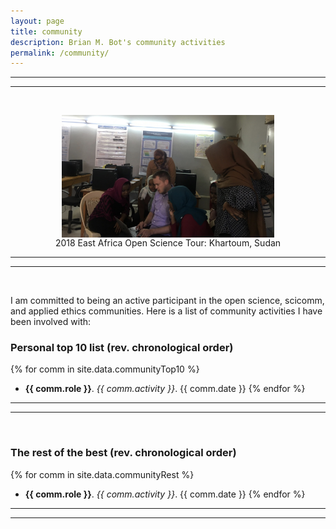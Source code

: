 ```yaml
---
layout: page
title: community
description: Brian M. Bot's community activities
permalink: /community/
---
```


***
***
<br>

<figure>
<img src="/images/sudan.jpg" alt="Brian in Sudan" style="width:80%;display:block;margin-left:auto;margin-right:auto">
<figcaption style="text-align: center"> 2018 East Africa Open Science Tour: Khartoum, Sudan </figcaption>
</figure>

***
***
<br>

I am committed to being an active participant in the open science, scicomm, and applied ethics communities. 
Here is a list of community activities I have been involved with:

### Personal top 10 list (rev. chronological order)

{% for comm in site.data.communityTop10 %}
- **{{ comm.role }}**. *{{ comm.activity }}*. {{ comm.date }}
{% endfor %}

***
***
<br>

### The rest of the best (rev. chronological order)

{% for comm in site.data.communityRest %}
- **{{ comm.role }}**. *{{ comm.activity }}*. {{ comm.date }}
{% endfor %}

***
***
